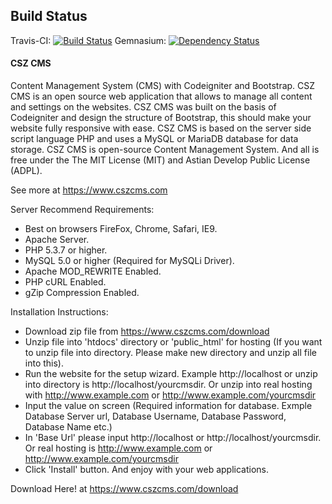 Build Status
---------------------
Travis-CI: [![Build Status](https://travis-ci.org/cskaza/cszcms.svg?branch=master)](https://travis-ci.org/cskaza/cszcms)
Gemnasium: [![Dependency Status](https://gemnasium.com/badges/github.com/cskaza/cszcms.svg)](https://gemnasium.com/github.com/cskaza/cszcms)


#### CSZ CMS

Content Management System (CMS) with Codeigniter and Bootstrap.
CSZ CMS is an open source web application that allows to manage all content and settings on the websites. CSZ CMS was built on the basis of Codeigniter and design the structure of Bootstrap, this should make your website fully responsive with ease.
CSZ CMS is based on the server side script language PHP and uses a MySQL or MariaDB database for data storage. CSZ CMS is open-source Content Management System. And all is free under the The MIT License (MIT) and Astian Develop Public License (ADPL).

See more at https://www.cszcms.com

Server Recommend Requirements:
- Best on browsers FireFox, Chrome, Safari, IE9.
- Apache Server.
- PHP 5.3.7 or higher.
- MySQL 5.0 or higher (Required for MySQLi Driver).
- Apache MOD_REWRITE Enabled.
- PHP cURL Enabled.
- gZip Compression Enabled.

Installation Instructions:
- Download zip file from https://www.cszcms.com/download
- Unzip file into 'htdocs' directory or 'public_html' for hosting (If you want to unzip file into directory. Please make new directory and unzip all file into this).
- Run the website for the setup wizard. Example http://localhost or unzip into directory is http://localhost/yourcmsdir. Or unzip into real hosting with http://www.example.com or http://www.example.com/yourcmsdir
- Input the value on screen (Required information for database. Exmple Database Server url, Database Username, Database Password, Database Name etc.)
- In 'Base Url' please input http://localhost or http://localhost/yourcmsdir. Or real hosting is http://www.example.com or http://www.example.com/yourcmsdir
- Click 'Install' button. And enjoy with your web applications.

Download Here! at https://www.cszcms.com/download
